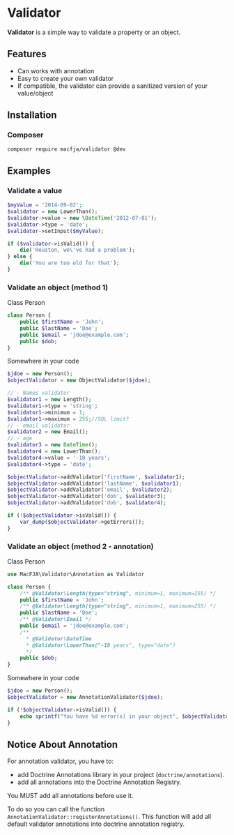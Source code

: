 # Validator #

**Validator** is a simple way to validate a property or an object.

## Features ##

- Can works with annotation
- Easy to create your own validator
- If compatible, the validator can provide a sanitized version of your value/object

## Installation ##

### Composer ###

`composer require macfja/validator @dev`

## Examples ##

### Validate a value ###

```php
$myValue = '2014-09-02';
$validator = new LowerThan();
$validator->value = new \DateTime('2012-07-01');
$validator->type = 'date';
$validator->setInput($myValue);

if ($validator->isValid()) {
    die('Houston, we\'ve had a problem');
} else {
    die('You are too old for that');
}
```

### Validate an object (method 1) ###

Class Person

```php
class Person {
    public $firstName = 'John';
    public $lastName = 'Doe';
    public $email = 'jdoe@example.com';
    public $dob;
}
```

Somewhere in your code

```php
$jdoe = new Person();
$objectValidator = new ObjectValidator($jdoe);

// - Names validator
$validator1 = new Length();
$validator1->type = 'string';
$validator1->minimum = 1;
$validator1->maximum = 255;//SQL limit?
// - email validator
$validator2 = new Email();
// - age
$validator3 = new DateTime();
$validator4 = new LowerThan();
$validator4->value = '-18 years';
$validator4->type = 'date';

$objectValidator->addValidator('firstName', $validator1);
$objectValidator->addValidator('lastName', $validator1);
$objectValidator->addValidator('email', $validator2);
$objectValidator->addValidator('dob', $validator3);
$objectValidator->addValidator('dob', $validator4);

if (!$objectValidator->isValid()) {
    var_dump($objectValidator->getErrors());
}
```

### Validate an object (method 2 - annotation) ###

Class Person

```php
use MacFJA\Validator\Annotation as Validator

class Person {
    /** @Validator\Length(type="string", minimum=1, maximum=255) */
    public $firstName = 'John';
    /** @Validator\Length(type="string", minimum=1, maximum=255) */
    public $lastName = 'Doe';
    /** @Validator\Email */
    public $email = 'jdoe@example.com';
    /**
      * @Validator\DateTime
      * @Validator\LowerThan("-18 years", type="date")
      */
    public $dob;
}
```

Somewhere in your code

```php
$jdoe = new Person();
$objectValidator = new AnnotationValidator($jdoe);

if (!$objectValidator->isValid()) {
    echo sprintf("You have %d error(s) in your object", $objectValidator->getErrorsCount());
}
```

## Notice About Annotation ##

For annotation validator, you have to:

 - add Doctrine Annotations library in your project (`doctrine/annotations`).
 - add all annotations into the Doctrine Annotation Registry.

You MUST add all annotations before use it.

To do so you can call the function `AnnotationValidator::registerAnnotations()`.
This function will add all default validator annotations into doctrine annotation registry.
